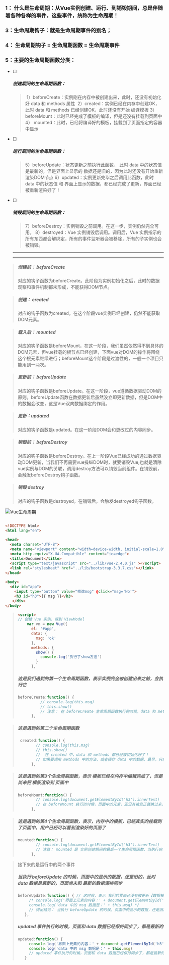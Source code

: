 ### 1： 什么是生命周期：从Vue实例创建、运行、到销毁期间，总是伴随着各种各样的事件，这些事件，统称为生命周期！

### 3：生命周期钩子：就是生命周期事件的别名；

### 4： 生命周期钩子 = 生命周期函数 = 生命周期事件

### 5：主要的生命周期函数分类：

- [ ] ##### 	创建期间的生命周期函数：

  > ​	1）beforeCreate：实例刚在内存中被创建出来，此时，还没有初始化好 data 和 methods 属性
  > ​    2）created：实例已经在内存中创建OK，此时 data 和 methods 已经创建OK，此时还没有开始 编译模板
  >    3） beforeMount：此时已经完成了模板的编译，但是还没有挂载到页面中
  >    4） mounted：此时，已经将编译好的模板，挂载到了页面指定的容器中显示

- [ ] #####  运行期间的生命周期函数：

  > 5）beforeUpdate：状态更新之前执行此函数， 此时 data 中的状态值是最新的，但是界面上显示的 数据还是旧的，因为此时还没有开始重新渲染DOM节点
  > 6）updated：实例更新完毕之后调用此函数，此时 data 中的状态值 和 界面上显示的数据，都已经完成了更新，界面已经被重新渲染好了！

- [ ] ##### 销毁期间的生命周期函数：

  > 7）beforeDestroy：实例销毁之前调用。在这一步，实例仍然完全可用。
  > 8）destroyed：Vue 实例销毁后调用。调用后，Vue 实例指示的所有东西都会解绑定，所有的事件监听器会被移除，所有的子实例也会被销毁。 

  ------

  ------

  

> ##### 创建前： beforeCreate
>
> 对应的钩子函数为beforeCreate。此阶段为实例初始化之后，此时的数据观察和事件机制都未形成，不能获得DOM节点。

> ##### 创建： created
>
> 对应的钩子函数为created。在这个阶段vue实例已经创建，仍然不能获取DOM元素。

> ##### 载入后： mounted
>
> 对应的钩子函数是beforeMount，在这一阶段，我们虽然依然得不到具体的DOM元素，但vue挂载的根节点已经创建，下面vue对DOM的操作将围绕这个根元素继续进行；beforeMount这个阶段是过渡性的，一般一个项目只能用到一两次。

> ##### 更新前： beforeUpdate
>
> 对应的钩子函数是beforeUpdate。在这一阶段，vue遵循数据驱动DOM的原则。beforeUpdate函数在数据更新后虽然没立即更新数据，但是DOM中的数据会改变，这是Vue双向数据绑定的作用。

> ##### 更新：updated
>
> 对应的钩子函数是updated。在这一阶段DOM会和更改过的内容同步。

> ##### 销毁前： beforeDestroy
>
> 对应的钩子函数是beforeDestroy。在上一阶段Vue已经成功的通过数据驱动DOM更新，当我们不再需要vue操纵DOM时，就要销毁Vue,也就是清除vue实例与DOM的关联，调用destroy方法可以销毁当前组件。在销毁前，会触发beforeDestroy钩子函数。

> ##### 销毁 destroy
>
> 对应的钩子函数是destroyed。在销毁后，会触发destroyed钩子函数。

![Vue生命周期](D:\Study\notes\vue\Vue的生命周期.assets\Vue生命周期.png)

```html

<!DOCTYPE html>
<html lang="en">
 
<head>
  <meta charset="UTF-8">
  <meta name="viewport" content="width=device-width, initial-scale=1.0">
  <meta http-equiv="X-UA-Compatible" content="ie=edge">
  <title>Document</title>
  <script type="text/javascript" src="../lib/vue-2.4.0.js" ></script>
  <link rel="stylesheet" href="../lib/bootstrap-3.3.7.css"></link>
</head>
 
<body>
  <div id="app">
    <input type="button" value="修改msg" @click="msg='No'">
    <h3 id="h3">{{ msg }}</h3>
   </div>
</body>
```

> ```html
> <script>
> // 创建 Vue 实例，得到 ViewModel
>     var vm = new Vue({
>       el: '#app',
>       data: {
>         msg: 'ok'
>       },
>       methods: {
>         show() {
>           console.log('执行了show方法')
>         }
>       },
> ```
>
> ##### 这是我们遇到的第一个生命周期函数，表示实例完全被创建出来之前，会执行它
>
> ```javascript
> beforeCreate:function() { 
>           // console.log(this.msg)
>           // this.show()
>           // 注意： 在 beforeCreate 生命周期函数执行的时候，data 和 methods 中的 数据都还没有没初始化
>       },
> ```



> ##### 这是遇到的第二个生命周期函数
>
> ```javascript
>  created:function() { 
>         // console.log(this.msg)
>         // this.show()
>         //  在 created 中，data 和 methods 都已经被初始化好了！
>         // 如果要调用 methods 中的方法，或者操作 data 中的数据，最早，只能在 created 中操作
>       },
> ```



> ##### 这是遇到的第3个生命周期函数，表示 模板已经在内存中编辑完成了，但是尚未把 模板渲染到 页面中  
>
> ```javascript
> beforeMount:function() {
>         // console.log(document.getElementById('h3').innerText)
>         // 在 beforeMount 执行的时候，页面中的元素，还没有被真正替换过来，只是之前写的一些模板字符串
>       },
> ```



> ##### 这是遇到的第4个生命周期函数，表示，内存中的模板，已经真实的挂载到了页面中，用户已经可以看到渲染好的页面了
>
> ```javascript
> mounted:function() {
>         // console.log(document.getElementById('h3').innerText)
>         // 注意： mounted 是 实例创建期间的最后一个生命周期函数，当执行完 mounted 就表示，实例已经被完全创建好了，此时，如果没有其它操作的话，这个实例，就静静的 躺在我们的内存中，一动不动
>       },
> ```

>  接下来的是运行中的两个事件
>
>  ##### 当执行 beforeUpdate 的时候，页面中的显示的数据，还是旧的，此时 data 数据是最新的，页面尚未和 最新的数据保持同步
>
>  ```javascript
>  beforeUpdate:function() { // 这时候，表示 我们的界面还没有被更新【数据被更新了吗？  数据肯定被更新了】
>       /* console.log('界面上元素的内容：' + document.getElementById('h3').innerText)
>       console.log('data 中的 msg 数据是：' + this.msg) */
>       // 得出结论： 当执行 beforeUpdate 的时候，页面中的显示的数据，还是旧的，此时 data 数据是最新的，页面尚未和 最新的数据保持同步
>     },
>  ```
>
>  ##### updated 事件执行的时候，页面和 data 数据已经保持同步了，都是最新的
>
>  ```javascript
>  updated:function() {
>       console.log('界面上元素的内容：' + document.getElementById('h3').innerText)
>       console.log('data 中的 msg 数据是：' + this.msg)
>       // updated 事件执行的时候，页面和 data 数据已经保持同步了，都是最新的
>     }                                                                                                                                                                                                                                                                                                                                                                                                   
>  ```


